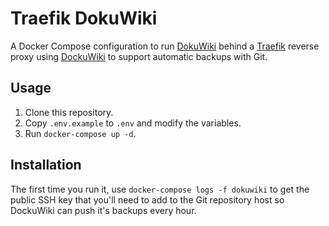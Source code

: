 # Traefik DokuWiki

A Docker Compose configuration to run [DokuWiki](https://www.dokuwiki.org/dokuwiki) behind a [Traefik](https://traefik.io/) reverse proxy using [DockuWiki](https://github.com/ericbarch/dockuwiki) to support automatic backups with Git.

## Usage

1. Clone this repository.
2. Copy `.env.example` to `.env` and modify the variables.
3. Run `docker-compose up -d`.

## Installation

The first time you run it, use `docker-compose logs -f dokuwiki` to get the public SSH key that you'll need to add to the Git repository host so DockuWiki can push it's backups every hour.
